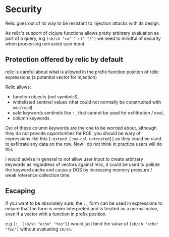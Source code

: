 # Security

Relic goes out of its way to be resistant to injection attacks with its design.

As relic's support of clojure functions allows pretty arbitrary evaluation as part of a query, e.g 
`[sh/sh "rm" "-rf" "/"]` we need to mindful of security when processing untrusted user input.

## Protection offered by relic by default

relic is careful about what is allowed in the prefix function position of relic expressions (a potential vector for injection)

Relic allows:

- function objects (not symbols!), 
- whitelisted sentinel values (that could not normally be constructed with `edn/read`)
- safe keywords sentinels like `:_` that cannot be used for exfiltration / eval, 
- column keywords

Out of these column keywords are the one to be worried about, although they do not provide
opportunities for RCE, you should be wary of expressions like this `[:extend [:my-col untrusted]]` as they could be used to exfiltrate any data on the row.
Now I do not think in practice users will do this

I would advise in general to not allow user input to create arbitrary keywords as regardless of vectors against relic, it could be used
to pollute the keyword cache and cause a DOS by increasing memory pressure / weak reference collection time.

## Escaping 

If you want to be absolutely sure, the `:_` form can be used in expressions to ensure
that the form is never interpreted and is treated as a normal value, even if a vector with a function in prefix position.

e.g `[:_ [sh/sh "echo" "foo"]]` would just bind the value of `[sh/sh "echo" "foo"]` without evaluating `sh/sh`.